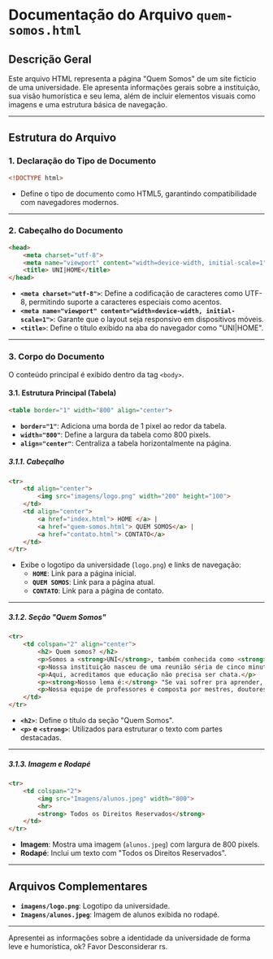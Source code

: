 
# Documentação do Arquivo `quem-somos.html`

## **Descrição Geral**
Este arquivo HTML representa a página "Quem Somos" de um site fictício de uma universidade. Ele apresenta informações gerais sobre a instituição, sua visão humorística e seu lema, além de incluir elementos visuais como imagens e uma estrutura básica de navegação.

---

## **Estrutura do Arquivo**

### **1. Declaração do Tipo de Documento**
```html
<!DOCTYPE html>
```
- Define o tipo de documento como HTML5, garantindo compatibilidade com navegadores modernos.

---

### **2. Cabeçalho do Documento**
```html
<head>
    <meta charset="utf-8">
    <meta name="viewport" content="width=device-width, initial-scale=1">
    <title> UNI|HOME</title>
</head>
```
- **`<meta charset="utf-8">`**: Define a codificação de caracteres como UTF-8, permitindo suporte a caracteres especiais como acentos.
- **`<meta name="viewport" content="width=device-width, initial-scale=1">`**: Garante que o layout seja responsivo em dispositivos móveis.
- **`<title>`**: Define o título exibido na aba do navegador como "UNI|HOME".

---

### **3. Corpo do Documento**
O conteúdo principal é exibido dentro da tag `<body>`.

#### **3.1. Estrutura Principal (Tabela)**
```html
<table border="1" width="800" align="center">
```
- **`border="1"`**: Adiciona uma borda de 1 pixel ao redor da tabela.
- **`width="800"`**: Define a largura da tabela como 800 pixels.
- **`align="center"`**: Centraliza a tabela horizontalmente na página.

##### **3.1.1. Cabeçalho**
```html
<tr>
    <td align="center">
        <img src="imagens/logo.png" width="200" height="100">
    </td>
    <td align="center">
        <a href="index.html"> HOME </a> |
        <a href="quem-somos.html"> QUEM SOMOS</a> |
        <a href="contato.html"> CONTATO</a>
    </td>
</tr>
```
- Exibe o logotipo da universidade (`logo.png`) e links de navegação:
  - **`HOME`**: Link para a página inicial.
  - **`QUEM SOMOS`**: Link para a página atual.
  - **`CONTATO`**: Link para a página de contato.

---

##### **3.1.2. Seção "Quem Somos"**
```html
<tr>
    <td colspan="2" align="center">
        <h2> Quem somos? </h2>
        <p>Somos a <strong>UNI</strong>, também conhecida como <strong>FZU (Favor Zerar os Últimos boletos)</strong>.</p>
        <p>Nossa instituição nasceu de uma reunião séria de cinco minutos...</p>
        <p>Aqui, acreditamos que educação não precisa ser chata.</p>
        <p><strong>Nosso lema é:</strong> "Se vai sofrer pra aprender, que seja rindo (ou chorando nos prazos do TCC)."</p>
        <p>Nossa equipe de professores é composta por mestres, doutores e aquele que sabe consertar o projetor...</p>
    </td>
</tr>
```
- **`<h2>`**: Define o título da seção "Quem Somos".
- **`<p>` e `<strong>`**: Utilizados para estruturar o texto com partes destacadas.

---

##### **3.1.3. Imagem e Rodapé**
```html
<tr>
    <td colspan="2">
        <img src="Imagens/alunos.jpeg" width="800">
        <hr>
        <strong> Todos os Direitos Reservados</strong>
    </td>
</tr>
```
- **Imagem**: Mostra uma imagem (`alunos.jpeg`) com largura de 800 pixels.
- **Rodapé**: Inclui um texto com "Todos os Direitos Reservados".

---

## **Arquivos Complementares**
- **`imagens/logo.png`**: Logotipo da universidade.
- **`Imagens/alunos.jpeg`**: Imagem de alunos exibida no rodapé.

---


Apresentei as informações sobre a identidade da universidade de forma leve e humorística, ok? Favor Desconsiderar rs.